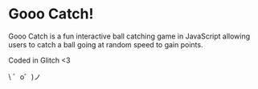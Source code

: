 Gooo Catch!
=================

Gooo Catch is a fun interactive ball catching game in JavaScript allowing users to catch a ball going at random speed to gain points.

Coded in Glitch <3

\ ゜o゜)ノ
